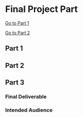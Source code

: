 # Final Project Part 
[Go to Part 1](final_project_AnumMalik.md)


[Go to Part 2](final_project_AnumMalik2.md)

## Part 1

## Part 2

## Part 3
### Final Deliverable 

### Intended Audience


